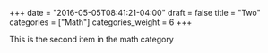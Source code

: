 +++
date = "2016-05-05T08:41:21-04:00"
draft = false
title = "Two"
categories = ["Math"]
categories_weight = 6
+++

This is the second item in the math category